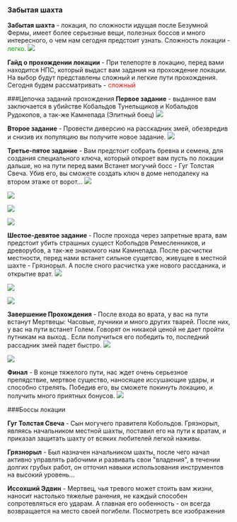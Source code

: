 
### Забытая шахта
**Забытая шахта** - локация, по сложности идущая после Безумной Фермы, имеет более серьезные вещи, полезных боссов и много интересного, о чем нам сегодня предстоит узнать. Сложность локации - <span style="color:rgb(0, 170, 0)">легко.
![](https://i.imgur.com/iKRWTKI.jpg)

**Гайд о прохождении локации** - При телепорте в локацию, перед вами находится НПС, который выдаст вам задания на прохождение локации. На выбор будут представлены сложный и легкие пути прохождения. Сегодня будем рассматривать -<span style="color:rgb(255,0,0)"> сложный

###Цепочка заданий прохождения
**Первое задание** - выданное вам заключается в убийстве Кобальдов Тунельщиков и Кобальдов Рудокопов, а так-же Камнепада (Элитный боец)
![](https://i.imgur.com/rBfz3zC.jpg)

**Второе задание** - Провести диверсию на расскадник змей, обезвредив и снизив их популяцию вы получите новое задание.
![](https://i.imgur.com/V2rmVnE.jpg)

**Третье-пятое задание** - Вам предстоит собрать бревна и семена, для создания специального ключа, который откроет вам пусть по локации дальше, но на пути перед вами Встанет могучий босс - Гуг Толстая Свеча. Убив его, вы сможете создать ключ в доме неподалеку на втором этаже от ворот...
![](https://i.imgur.com/yspLjyh.jpg)

![](https://i.imgur.com/BU0L2cq.jpg)

![](https://i.imgur.com/uKcs3mT.png)

![](https://i.imgur.com/ED7IEUs.jpg)

**Шестое-девятое задание** - После прохода через запретные врата, вам предстоит убить страшных сущест Кобольдов Ремесленников, и древорубов, а так-же знакомого нам Камнепада. После расчистки местности, перед нами встанет сильное сущетсво, живущее в местной шахте - Грязнорыл. А после сного расчистка уже нового рассданика, и открытие врат.
![](https://i.imgur.com/csF0Xf9.jpg)

![](https://i.imgur.com/ndbvQyW.jpg)

![](https://i.imgur.com/F5NgvNf.jpg)

**Завершение Прохождения** - После входа во врата, у вас на пути встанут Мертвецы: Часовые, лучники и много других тварей. После них, у вас на пути встанет Голем. Говорят он никакой ценой не дает пройти путникам на выход..
Если получиться его победить то, последний рассадник змей падет быстро.
![](https://i.imgur.com/pXIcAcW.jpg)

![](https://i.imgur.com/bDxgKM4.jpg)

**Финал** - В конце тяжелого пути, нас ждет очень серьезное препядствие, мертвое существо, наносящее иссушающие удары, и способно стрелять. Победив его, вы сможете покинуть локацию, и получить много приятных бонусов.
![](https://i.imgur.com/G7ltugr.jpg)

###Боссы локации

**Гуг Толстая Свеча** - Сын могучего правителя Кобольдов. Грязнорыл, являясь начальником местной шахты, поставил его на пути к вратам, и приказал защитать шахту от всяких любителей легкой наживы.

**Грязнорыл** - Был назначен начальником шахты, после чего начал активно управлять рабочими и развивать свои "владения", в течении долгих грубых работ, он отточил навыки использования инструментов на высокий уровень...

**Иссохший Эдвин** - Мертвец, чья тревого может стоить вам жизни, наносит настолько тяжелые ранения, не каждый способен сопротевляться его ударам. А главная его ообенность - он всегда возвращается на место своей погибели.
Посмотреть все изображения
